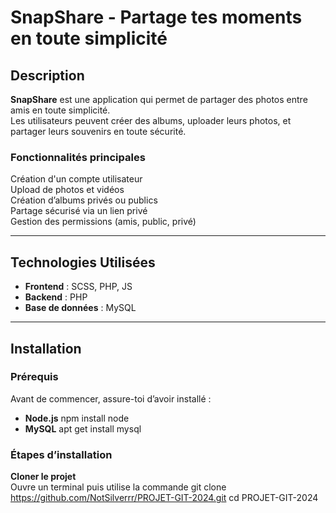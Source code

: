 # SnapShare - Partage tes moments en toute simplicité

## Description

**SnapShare** est une application qui permet de partager des photos entre amis en toute simplicité.  
Les utilisateurs peuvent créer des albums, uploader leurs photos, et partager leurs souvenirs en toute sécurité.

### Fonctionnalités principales

Création d'un compte utilisateur  
Upload de photos et vidéos  
Création d’albums privés ou publics  
Partage sécurisé via un lien privé  
Gestion des permissions (amis, public, privé)

---

## Technologies Utilisées

- **Frontend** : SCSS, PHP, JS
- **Backend** : PHP
- **Base de données** : MySQL

---

## Installation

### Prérequis

Avant de commencer, assure-toi d’avoir installé :

- **Node.js** npm install node
- **MySQL** apt get install mysql

### Étapes d’installation

**Cloner le projet**  
Ouvre un terminal puis utilise la commande
git clone https://github.com/NotSilverrr/PROJET-GIT-2024.git
cd PROJET-GIT-2024

